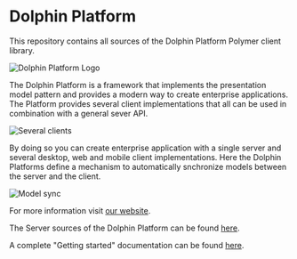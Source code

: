 # Dolphin Platform

This repository contains all sources of the Dolphin Platform Polymer client library.

![Dolphin Platform Logo](http://www.guigarage.com/wordpress/wp-content/uploads/2015/10/logo.png)

The Dolphin Platform is a framework that implements the presentation model pattern and provides a modern way to create enterprise applications. The Platform provides several client implementations that all can be used in combination with a general sever API.

![Several clients](http://i2.wp.com/www.guigarage.com/wordpress/wp-content/uploads/2015/09/clients.png)


By doing so you can create enterprise application with a single server and several desktop, web and mobile client implementations. Here the Dolphin Platforms define a mechanism to automatically snchronize models between the server and the client.

![Model sync](http://i0.wp.com/www.guigarage.com/wordpress/wp-content/uploads/2015/09/pm1.png)


For more information visit [our website](http://www.dolphin-platform.io).

The Server sources of the Dolphin Platform can be found [here](https://github.com/canoo/dolphin-platform). 

A complete "Getting started" documentation can be found [here](http://www.dolphin-platform.io/documentation/getting-started.html).
